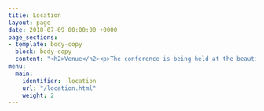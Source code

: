 ```yaml
---
title: Location
layout: page
date: 2018-07-09 00:00:00 +0000
page_sections:
- template: body-copy
  block: body-copy
  content: "<h2>Venue</h2><p>The conference is being held at the beautiful Grand Hyatt.</p>"
menu:
  main:
    identifier: _location
    url: "/location.html"
    weight: 2
---
```


